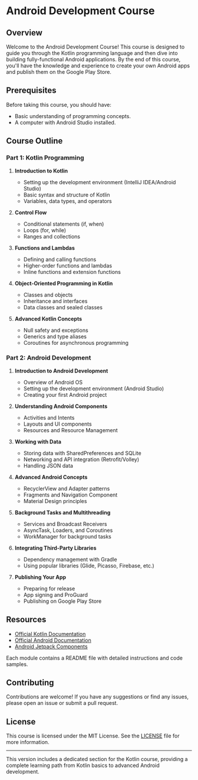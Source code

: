 # Android Development Course

## Overview
Welcome to the Android Development Course! This course is designed to guide you through the Kotlin programming language and then dive into building fully-functional Android applications. By the end of this course, you'll have the knowledge and experience to create your own Android apps and publish them on the Google Play Store.

## Prerequisites
Before taking this course, you should have:
- Basic understanding of programming concepts.
- A computer with Android Studio installed.

## Course Outline

### Part 1: Kotlin Programming
1. **Introduction to Kotlin**
   - Setting up the development environment (IntelliJ IDEA/Android Studio)
   - Basic syntax and structure of Kotlin
   - Variables, data types, and operators

2. **Control Flow**
   - Conditional statements (if, when)
   - Loops (for, while)
   - Ranges and collections

3. **Functions and Lambdas**
   - Defining and calling functions
   - Higher-order functions and lambdas
   - Inline functions and extension functions

4. **Object-Oriented Programming in Kotlin**
   - Classes and objects
   - Inheritance and interfaces
   - Data classes and sealed classes

5. **Advanced Kotlin Concepts**
   - Null safety and exceptions
   - Generics and type aliases
   - Coroutines for asynchronous programming

### Part 2: Android Development
1. **Introduction to Android Development**
   - Overview of Android OS
   - Setting up the development environment (Android Studio)
   - Creating your first Android project

2. **Understanding Android Components**
   - Activities and Intents
   - Layouts and UI components
   - Resources and Resource Management

3. **Working with Data**
   - Storing data with SharedPreferences and SQLite
   - Networking and API integration (Retrofit/Volley)
   - Handling JSON data

4. **Advanced Android Concepts**
   - RecyclerView and Adapter patterns
   - Fragments and Navigation Component
   - Material Design principles

5. **Background Tasks and Multithreading**
   - Services and Broadcast Receivers
   - AsyncTask, Loaders, and Coroutines
   - WorkManager for background tasks

6. **Integrating Third-Party Libraries**
   - Dependency management with Gradle
   - Using popular libraries (Glide, Picasso, Firebase, etc.)

7. **Publishing Your App**
   - Preparing for release
   - App signing and ProGuard
   - Publishing on Google Play Store

## Resources
- [Official Kotlin Documentation](https://kotlinlang.org/docs/home.html)
- [Official Android Documentation](https://developer.android.com/docs)
- [Android Jetpack Components](https://developer.android.com/jetpack)

Each module contains a README file with detailed instructions and code samples.

## Contributing
Contributions are welcome! If you have any suggestions or find any issues, please open an issue or submit a pull request.

## License
This course is licensed under the MIT License. See the [LICENSE](LICENSE) file for more information.

---

This version includes a dedicated section for the Kotlin course, providing a complete learning path from Kotlin basics to advanced Android development.
